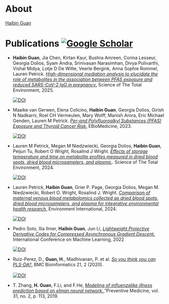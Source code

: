 
# About

[Haibin Guan](https://guanhaibin.github.io/)




# Publications [![Google Scholar](https://img.shields.io/badge/Google%20Scholar-Profile-blue?style=flat-square&logo=google&logoColor=white)](https://scholar.google.com/citations?user=5TakQ14AAAAJ&hl=en&oi=ao)
+ <b>Haibin Guan</b>, Jia Chen, Kirtan Kaur, Bushra Amreen, Corina Lesseur, Georgia Dolios, Syam Andra, Srinivasan Narasimhan, Divya Pulivarthi, Vishal Midya, Lotje D De Witte, Veerle Bergink, Anna Sophie Rommel, Lauren Petrick. [*High-dimensional mediation analysis to elucidate the role of metabolites in the association between PFAS exposure and reduced SARS-CoV-2 IgG in pregnancy*.](https://doi.org/10.1016/j.scitotenv.2025.179520) Science of The Total Environment, 2025.
  
  [![DOI](https://img.shields.io/badge/DOI-10.1016%2Fj.scitotenv.2025.179520-blue?style=flat-square)](https://doi.org/10.1016/j.scitotenv.2025.179520)
+ Maaike van Gerwen, Elena Colicino, <b>Haibin Guan</b>, Georgia Dolios, Girish N Nadkarni, Roel CH Vermeulen, Mary Wolff, Manish Arora, Eric Michael Genden, Lauren M Petrick. [*Per-and Polyfluoroalkyl Substances (PFAS) Exposure and Thyroid Cancer Risk*.](https://www.thelancet.com/journals/ebiom/article/PIIS2352-3964(23)00397-3/fulltext?keyword=Heel%20and%20arch%20pain) EBioMedicine, 2023.
  
  [![DOI](https://img.shields.io/badge/DOI-10.1016%2Fj.ebiom.2023.104831-blue?style=flat-square)](https://doi.org/10.1016/j.ebiom.2023.104831)
+ Lauren M Petrick, Megan M Niedzwiecki, Georgia Dolios, <b>Haibin Guan</b>, Peijun Tu, Robert O Wright, Rosalind J Wright. [*Effects of storage temperature and time on metabolite profiles measured in dried blood spots, dried blood microsamplers, and plasma*.](https://www.sciencedirect.com/science/article/abs/pii/S0048969723080130). Science of The Total Environment, 2024.
  
  [![DOI](https://img.shields.io/badge/DOI-10.1016%2Fj.scitotenv.2023.169383-blue?style=flat-square)](https://doi.org/10.1016/j.scitotenv.2023.169383)
+ Lauren Petrick, <b>Haibin Guan</b>, Grier P. Page, Georgia Dolios, Megan M. Niedzwiecki, Robert O. Wright, Rosalind J. Wright. [*Comparison of maternal venous blood metabolomics collected as dried blood spots, dried blood microsamplers, and plasma for integrative environmental health research*.](https://www.sciencedirect.com/science/article/pii/S0160412024002496) Environment International, 2024.
  
  [![DOI](https://img.shields.io/badge/DOI-10.1016%2Fj.envint.2024.108663-blue?style=flat-square)](https://doi.org/10.1016/j.envint.2024.108663)
+ Pedro Soto, Ilia Ilmer, <b>Haibin Guan</b>, Jun Li, [*Lightweight Projective Derivative Codes for Compressed Asynchronous Gradient Descent*.](https://arxiv.org/abs/2201.12990) International Conference on Machine Learning, 2022
  
  [![DOI](https://img.shields.io/badge/DOI-10.48550%2FarXiv.2201.12990-blue?style=flat-square)](https://doi.org/10.48550/arXiv.2201.12990)
+  Ruiz-Perez, D., <b>Guan, H.</b>, Madhivanan, P. et al. [*So you think you can PLS-DA?*.](https://doi.org/10.1186/s12859-019-3310-7) BMC Bioinformatics 21, 2 (2020). <br><br>
   [![DOI](https://img.shields.io/badge/DOI-10.1186%2Fs12859.019.3310.7-blue?style=flat-square)](https://doi.org/10.1186/s12859-019-3310-7)
+ T. Zhang, <b>H. Guan</b>, F.Li, and F.He, [*Modeling of influenza­like illness prediction based on elman neural network*.](http://www.zjyfyxzz.com/CN/Y2019/V31/I2/113),”Preventive Medicine, vol. 31, no. 2, p. 113, 2019.

